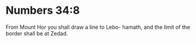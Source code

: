 # Numbers 34:8

From Mount Hor you shall draw a line to Lebo- hamath, and the limit of the border shall be at Zedad.
